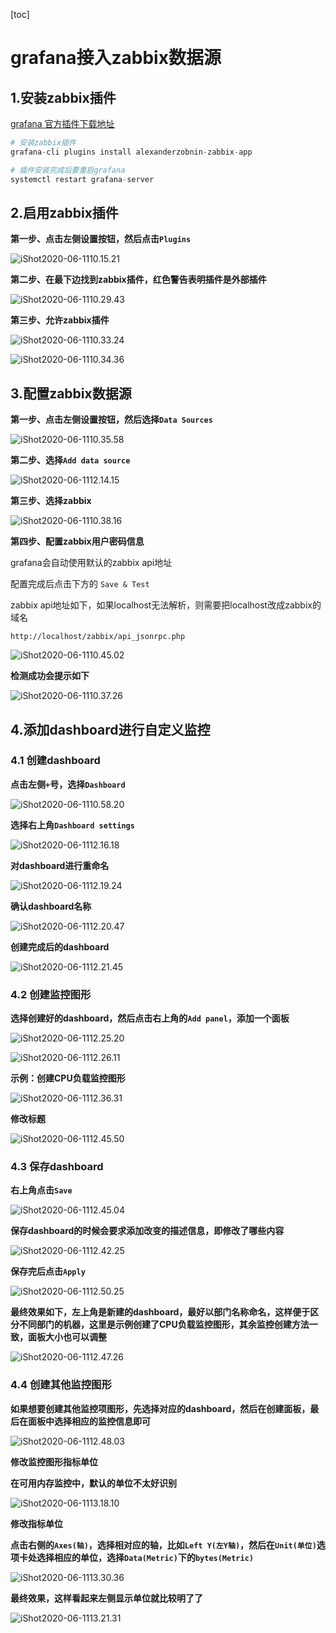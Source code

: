 [toc]

# grafana接入zabbix数据源

## 1.安装zabbix插件

[grafana 官方插件下载地址](https://grafana.com/grafana/plugins?utm_source=grafana_plugin_list&orderBy=weight&direction=asc)

```python
# 安装zabbix插件
grafana-cli plugins install alexanderzobnin-zabbix-app

# 插件安装完成后要重启grafana
systemctl restart grafana-server
```



## 2.启用zabbix插件

**第一步、点击左侧设置按钮，然后点击`Plugins`**

![iShot2020-06-1110.15.21](https://gitea.pptfz.cn/pptfz/picgo-images/raw/branch/master/img/iShot2020-06-1110.29.43.png)





**第二步、在最下边找到zabbix插件，红色警告表明插件是外部插件**

![iShot2020-06-1110.29.43](https://gitea.pptfz.cn/pptfz/picgo-images/raw/branch/master/img/iShot2020-06-1110.31.49.png)



**第三步、允许zabbix插件**

![iShot2020-06-1110.33.24](https://gitea.pptfz.cn/pptfz/picgo-images/raw/branch/master/img/iShot2020-06-1110.33.24.png)

![iShot2020-06-1110.34.36](https://gitea.pptfz.cn/pptfz/picgo-images/raw/branch/master/img/iShot2020-06-1110.34.36.png)



## 3.配置zabbix数据源

**第一步、点击左侧设置按钮，然后选择`Data Sources`**

![iShot2020-06-1110.35.58](https://gitea.pptfz.cn/pptfz/picgo-images/raw/branch/master/img/iShot2020-06-1110.35.58.png)



**第二步、选择`Add data source`**

![iShot2020-06-1112.14.15](https://gitea.pptfz.cn/pptfz/picgo-images/raw/branch/master/img/iShot2020-06-1110.37.26.png)





**第三步、选择zabbix**

![iShot2020-06-1110.38.16](https://gitea.pptfz.cn/pptfz/picgo-images/raw/branch/master/img/iShot2020-06-1110.38.16.png)



**第四步、配置zabbix用户密码信息**

grafana会自动使用默认的zabbix api地址

配置完成后点击下方的 `Save & Test`



zabbix api地址如下，如果localhost无法解析，则需要把localhost改成zabbix的域名

`http://localhost/zabbix/api_jsonrpc.php`

![iShot2020-06-1110.45.02](https://gitea.pptfz.cn/pptfz/picgo-images/raw/branch/master/img/iShot2020-06-1110.45.02.png)



**检测成功会提示如下**

![iShot2020-06-1110.37.26](https://gitea.pptfz.cn/pptfz/picgo-images/raw/branch/master/img/iShot2020-06-1110.58.20.png)





## 4.添加dashboard进行自定义监控

### 4.1 创建dashboard

**点击左侧`+`号，选择`Dashboard`**

![iShot2020-06-1110.58.20](https://gitea.pptfz.cn/pptfz/picgo-images/raw/branch/master/img/iShot2020-06-1112.14.15.png)



**选择右上角`Dashboard settings`**

![iShot2020-06-1112.16.18](https://gitea.pptfz.cn/pptfz/picgo-images/raw/branch/master/img/iShot2020-06-1112.16.18.png)



**对dashboard进行重命名**

![iShot2020-06-1112.19.24](https://gitea.pptfz.cn/pptfz/picgo-images/raw/branch/master/img/iShot2020-06-1112.19.24.png)

**确认dashboard名称**

![iShot2020-06-1112.20.47](https://gitea.pptfz.cn/pptfz/picgo-images/raw/branch/master/img/iShot2020-06-1112.20.47.png)



**创建完成后的dashboard**

![iShot2020-06-1112.21.45](https://gitea.pptfz.cn/pptfz/picgo-images/raw/branch/master/img/iShot2020-06-1112.21.45.png)





### 4.2 创建监控图形

**选择创建好的dashboard，然后点击右上角的`Add panel`，添加一个面板**

![iShot2020-06-1112.25.20](https://gitea.pptfz.cn/pptfz/picgo-images/raw/branch/master/img/iShot2020-06-1112.25.20.png)



![iShot2020-06-1112.26.11](https://gitea.pptfz.cn/pptfz/picgo-images/raw/branch/master/img/iShot2020-06-1112.26.11-1849599.png)



**示例：创建CPU负载监控图形**

![iShot2020-06-1112.36.31](https://gitea.pptfz.cn/pptfz/picgo-images/raw/branch/master/img/iShot2020-06-1112.36.31.png)



**修改标题**

![iShot2020-06-1112.45.50](https://gitea.pptfz.cn/pptfz/picgo-images/raw/branch/master/img/iShot2020-06-1112.42.25.png)





### 4.3 保存dashboard

**右上角点击`Save`**

![iShot2020-06-1112.45.04](https://gitea.pptfz.cn/pptfz/picgo-images/raw/branch/master/img/iShot2020-06-1112.45.04.png)



**保存dashboard的时候会要求添加改变的描述信息，即修改了哪些内容**

![iShot2020-06-1112.42.25](https://gitea.pptfz.cn/pptfz/picgo-images/raw/branch/master/img/iShot2020-06-1112.45.50.png)



**保存完后点击`Apply`**

![iShot2020-06-1112.50.25](https://gitea.pptfz.cn/pptfz/picgo-images/raw/branch/master/img/iShot2020-06-1112.47.26.png)





**最终效果如下，左上角是新建的dashboard，最好以部门名称命名，这样便于区分不同部门的机器，这里是示例创建了CPU负载监控图形，其余监控创建方法一致，面板大小也可以调整**

![iShot2020-06-1112.47.26](https://gitea.pptfz.cn/pptfz/picgo-images/raw/branch/master/img/iShot2020-06-1112.48.03.png)







### 4.4 创建其他监控图形

**如果想要创建其他监控项图形，先选择对应的dashboard，然后在创建面板，最后在面板中选择相应的监控信息即可**

![iShot2020-06-1112.48.03](https://gitea.pptfz.cn/pptfz/picgo-images/raw/branch/master/img/iShot2020-06-1112.50.25.png)



**修改监控图形指标单位**

**在可用内存监控中，默认的单位不太好识别**

![iShot2020-06-1113.18.10](https://gitea.pptfz.cn/pptfz/picgo-images/raw/branch/master/img/iShot2020-06-1113.18.10.png)



**修改指标单位**

**点击右侧的`Axes(轴)`，选择相对应的轴，比如`Left Y(左Y轴)`，然后在`Unit(单位)`选项卡处选择相应的单位，选择`Data(Metric)`下的`bytes(Metric)`**

![iShot2020-06-1113.30.36](https://gitea.pptfz.cn/pptfz/picgo-images/raw/branch/master/img/iShot2020-06-1113.21.31.png)



**最终效果，这样看起来左侧显示单位就比较明了了**

![iShot2020-06-1113.21.31](https://gitea.pptfz.cn/pptfz/picgo-images/raw/branch/master/img/iShot2020-06-1113.30.36.png)

